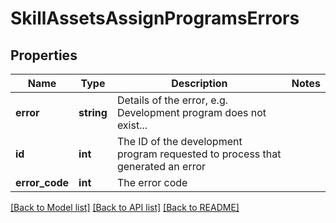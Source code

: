 # SkillAssetsAssignProgramsErrors

## Properties
Name | Type | Description | Notes
------------ | ------------- | ------------- | -------------
**error** | **string** | Details of the error, e.g. Development program does not exist... | 
**id** | **int** | The ID of the development program requested to process that generated an error | 
**error_code** | **int** | The error code | 

[[Back to Model list]](../README.md#documentation-for-models) [[Back to API list]](../README.md#documentation-for-api-endpoints) [[Back to README]](../README.md)



